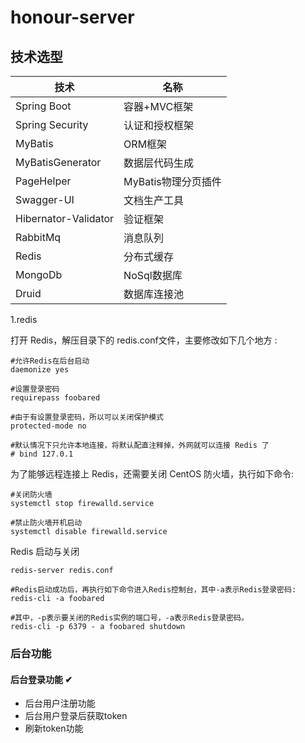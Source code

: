 # honour-server


## 技术选型

技术 | 名称 
----|----
Spring Boot | 容器+MVC框架
Spring Security | 认证和授权框架
MyBatis | ORM框架  
MyBatisGenerator | 数据层代码生成  
PageHelper | MyBatis物理分页插件  
Swagger-UI | 文档生产工具
Hibernator-Validator | 验证框架
RabbitMq | 消息队列
Redis | 分布式缓存
MongoDb | NoSql数据库
Druid | 数据库连接池

1.redis

打开 Redis，解压目录下的 redis.conf文件，主要修改如下几个地方 :

```
#允许Redis在后台启动
daemonize yes   

#设置登录密码 
requirepass foobared  

#由于有设置登录密码，所以可以关闭保护模式
protected-mode no   

#默认情况下只允许本地连接，将默认配直注释掉，外网就可以连接 Redis 了
# bind 127.0.1

```

为了能够远程连接上 Redis，还需要关闭 CentOS 防火墙，执行如下命令:

```
#关闭防火墙
systemctl stop firewalld.service 

#禁止防火墙开机启动
systemctl disable firewalld.service
```

Redis 启动与关闭

```
redis-server redis.conf

#Redis启动成功后，再执行如下命令进入Redis控制台，其中-a表示Redis登录密码:
redis-cli -a foobared

#其中，-p表示要关闭的Redis实例的端口号，-a表示Redis登录密码。
redis-cli -p 6379 - a foobared shutdown
```







### 后台功能
#### 后台登录功能 ✔
- 后台用户注册功能
- 后台用户登录后获取token
- 刷新token功能

